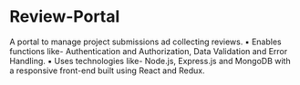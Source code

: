 # Review-Portal
A portal to manage project submissions ad collecting reviews. ▪ Enables functions like- Authentication and Authorization, Data Validation and Error Handling. ▪ Uses technologies like- Node.js, Express.js and MongoDB with a responsive front-end built using React and Redux.

